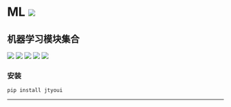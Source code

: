 # **ML** [![](https://gitee.com/tyoui/logo/raw/master/logo/photolog.png)][1]

## 机器学习模块集合
[![](https://img.shields.io/badge/个人网站-jtyoui-yellow.com.svg)][1]
[![](https://img.shields.io/badge/Python-3.7-green.svg)]()
[![](https://img.shields.io/badge/BlogWeb-Tyoui-bule.svg)][1]
[![](https://img.shields.io/badge/Email-jtyoui@qq.com-red.svg)]()
[![](https://img.shields.io/badge/机器学习-ML-black.svg)]()


### 安装
    pip install jtyoui


***
[1]: https://blog.jtyoui.com